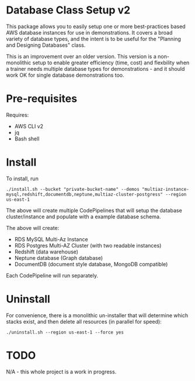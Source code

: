 # Database Class Setup v2

This package allows you to easily setup one or more best-practices based AWS database instances for use in demonstrations.   It covers a broad variety of database types, and the intent is to be useful for the "Planning and Designing Databases" class.

This is an improvement over an older version.  This version is a non-monolithic setup to enable greater efficiency (time, cost) and flexbility when a trainer needs multiple database types for demonstrations - and it should work OK for single database demonstrations too.

# Pre-requisites

Requires:
* AWS CLI v2
* jq
* Bash shell

# Install

To install, run
```
./install.sh --bucket "private-bucket-name" --demos "multiaz-instance-mysql,redshift,documentdb,neptune,multiaz-cluster-postgress" --region us-east-1
```

The above will create multiple CodePipelines that will setup the database cluster/instance and populate with a example database schema.   

The above will create: 
* RDS MySQL Multi-Az Instance
* RDS Postgres Multi-AZ Cluster (with two readable instances)
* Redshift (data warehouse)
* Neptune database (Graph database)
* DocumentDB (document style database, MongoDB compatible)

Each CodePipeline will run separately.

# Uninstall

For convenience, there is a monolithic un-installer that will determine which stacks exist, and then delete all resources (in parallel for speed):
```
./uninstall.sh --region us-east-1 --force yes
```

# TODO

N/A - this whole project is a work in progress.